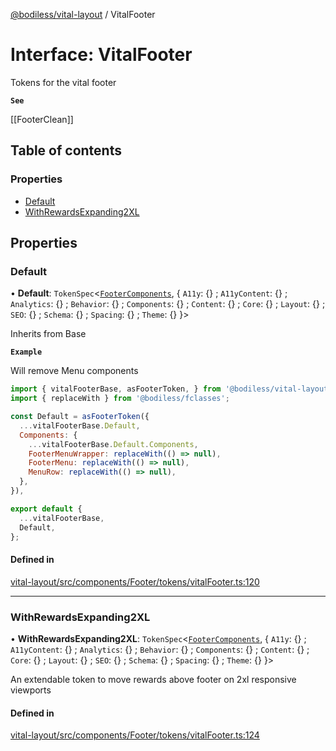 [@bodiless/vital-layout](../README.md) / VitalFooter

# Interface: VitalFooter

Tokens for the vital footer

**`See`**

[[FooterClean]]

## Table of contents

### Properties

- [Default](VitalFooter.md#default)
- [WithRewardsExpanding2XL](VitalFooter.md#withrewardsexpanding2xl)

## Properties

### Default

• **Default**: `TokenSpec`<[`FooterComponents`](FooterComponents.md), { `A11y`: {} ; `A11yContent`: {} ; `Analytics`: {} ; `Behavior`: {} ; `Components`: {} ; `Content`: {} ; `Core`: {} ; `Layout`: {} ; `SEO`: {} ; `Schema`: {} ; `Spacing`: {} ; `Theme`: {}  }\>

Inherits from Base

**`Example`**

Will remove Menu components
```js
import { vitalFooterBase, asFooterToken, } from '@bodiless/vital-layout';
import { replaceWith } from '@bodiless/fclasses';

const Default = asFooterToken({
  ...vitalFooterBase.Default,
  Components: {
    ...vitalFooterBase.Default.Components,
    FooterMenuWrapper: replaceWith(() => null),
    FooterMenu: replaceWith(() => null),
    MenuRow: replaceWith(() => null),
  },
}),

export default {
  ...vitalFooterBase,
  Default,
};
```

#### Defined in

[vital-layout/src/components/Footer/tokens/vitalFooter.ts:120](https://github.com/johnsonandjohnson/Bodiless-JS/blob/c5fa43c72/packages/vital-layout/src/components/Footer/tokens/vitalFooter.ts#L120)

___

### WithRewardsExpanding2XL

• **WithRewardsExpanding2XL**: `TokenSpec`<[`FooterComponents`](FooterComponents.md), { `A11y`: {} ; `A11yContent`: {} ; `Analytics`: {} ; `Behavior`: {} ; `Components`: {} ; `Content`: {} ; `Core`: {} ; `Layout`: {} ; `SEO`: {} ; `Schema`: {} ; `Spacing`: {} ; `Theme`: {}  }\>

An extendable token to move rewards above footer on 2xl responsive viewports

#### Defined in

[vital-layout/src/components/Footer/tokens/vitalFooter.ts:124](https://github.com/johnsonandjohnson/Bodiless-JS/blob/c5fa43c72/packages/vital-layout/src/components/Footer/tokens/vitalFooter.ts#L124)

